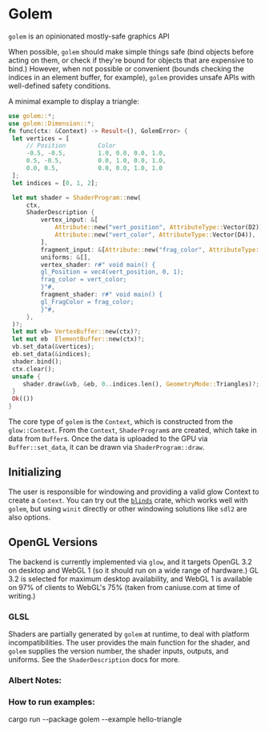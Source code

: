 # Golem

`golem` is an opinionated mostly-safe graphics API

When possible, `golem` should make simple things safe (bind objects before acting on them, or
check if they're bound for objects that are expensive to bind.) However, when not possible or
convenient (bounds checking the indices in an element buffer, for example), `golem` provides
unsafe APIs with well-defined safety conditions.

A minimal example to display a triangle:

```rust
use golem::*;
use golem::Dimension::*;
fn func(ctx: &Context) -> Result<(), GolemError> {
 let vertices = [
     // Position         Color
     -0.5, -0.5,         1.0, 0.0, 0.0, 1.0,
     0.5, -0.5,          0.0, 1.0, 0.0, 1.0,
     0.0, 0.5,           0.0, 0.0, 1.0, 1.0
 ];
 let indices = [0, 1, 2];

 let mut shader = ShaderProgram::new(
     ctx,
     ShaderDescription {
         vertex_input: &[
             Attribute::new("vert_position", AttributeType::Vector(D2)),
             Attribute::new("vert_color", AttributeType::Vector(D4)),
         ],
         fragment_input: &[Attribute::new("frag_color", AttributeType::Vector(D4))],
         uniforms: &[],
         vertex_shader: r#" void main() {
         gl_Position = vec4(vert_position, 0, 1);
         frag_color = vert_color;
         }"#,
         fragment_shader: r#" void main() {
         gl_FragColor = frag_color;
         }"#,
     },
 )?;
 let mut vb= VertexBuffer::new(ctx)?;
 let mut eb  ElementBuffer::new(ctx)?;
 vb.set_data(&vertices);
 eb.set_data(&indices);
 shader.bind();
 ctx.clear();
 unsafe {
    shader.draw(&vb, &eb, 0..indices.len(), GeometryMode::Triangles)?;
 }
 Ok(())
}
```

The core type of `golem` is the `Context`, which is constructed from the `glow::Context`.
From the `Context`, `ShaderProgram`s are created, which take in data from `Buffer`s. Once
the data is uploaded to the GPU via `Buffer::set_data`, it can be drawn via `ShaderProgram::draw`.

## Initializing

The user is responsible for windowing and providing a valid glow Context to create a
`Context`. You can try out the [`blinds`](https://crates.io/crates/blinds) crate, which works
well with `golem`, but using `winit` directly or other windowing solutions like `sdl2` are also
options.

## OpenGL Versions
The backend is currently implemented via `glow`, and it targets OpenGL 3.2 on desktop and WebGL 1 (so it
should run on a wide range of hardware.) GL 3.2 is selected for maximum desktop availability,
and WebGL 1 is available on 97% of clients to WebGL's 75% (taken from caniuse.com at time of
writing.)

### GLSL
Shaders are partially generated by `golem` at runtime, to deal with platform incompatibilities. The user provides the main function for the shader, and `golem` supplies the version number, the shader inputs, outputs, and uniforms. See the `ShaderDescription` docs for more.


### Albert Notes:
### How to run examples:
cargo run --package golem --example hello-triangle

